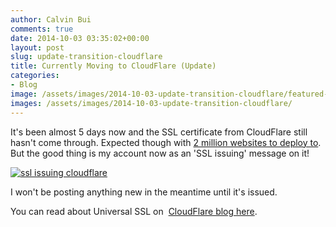 ```yaml
---
author: Calvin Bui
comments: true
date: 2014-10-03 03:35:02+00:00
layout: post
slug: update-transition-cloudflare
title: Currently Moving to CloudFlare (Update)
categories:
- Blog
image: /assets/images/2014-10-03-update-transition-cloudflare/featured-image.jpg
images: /assets/images/2014-10-03-update-transition-cloudflare/
---
```


It's been almost 5 days now and the SSL certificate from CloudFlare still hasn't come through. Expected though with [2 million websites to deploy to](https://blog.cloudflare.com/universal-ssl-be-just-a-bit-more-patient/). But the good thing is my account now as an 'SSL issuing' message on it!

[![ssl issuing cloudflare]({{page.images}}capture.png)]({{page.images}}capture.png)

I won't be posting anything new in the meantime until it's issued.

You can read about Universal SSL on  [CloudFlare blog here](https://blog.cloudflare.com/).
